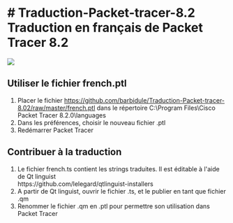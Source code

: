 <h1># Traduction-Packet-tracer-8.2<br />
Traduction en fran&ccedil;ais de Packet Tracer 8.2</h1>

<p><img src="https://i.imgur.com/CKYMWNr.png" /></p>

<h2>Utiliser le fichier french.ptl</h2>

<ol>
	<li>Placer le fichier <a href="https://github.com/barbidule/Traduction-Packet-tracer-8.02/raw/master/french.ptl">https://github.com/barbidule/Traduction-Packet-tracer-8.02/raw/master/french.ptl</a>&nbsp;dans le r&eacute;pertoire C:\Program Files\Cisco Packet Tracer 8.2.0\languages</li>
	<li>Dans les pr&eacute;f&eacute;rences, choisir le nouveau fichier .ptl</li>
	<li>Red&eacute;marrer Packet Tracer</li>
</ol>

<h2>Contribuer &agrave; la traduction</h2>

<ol>
	<li>Le fichier french.ts contient les strings traduites. Il est &eacute;ditable &agrave; l&#39;aide de Qt linguist<br />
	https://github.com/lelegard/qtlinguist-installers</li>
	<li>A partir de Qt linguist, ouvrir le fichier .ts, et le publier en tant que fichier .qm</li>
	<li>Renommer le fichier .qm en .ptl pour permettre son utilisation dans Packet Tracer</li>
</ol>

<ol>
</ol>
